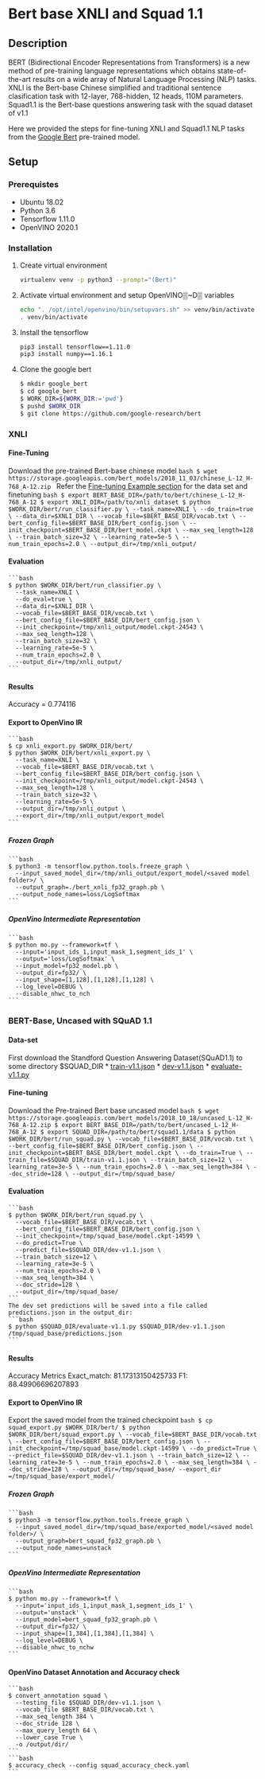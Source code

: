 # Bert base XNLI and Squad 1.1

## Description
   BERT (Bidirectional Encoder Representations from Transformers) is a new method of pre-training language representations which obtains state-of-the-art	   results on a wide array of Natural Language Processing (NLP) tasks.
   XNLI is the Bert-base Chinese simplified and traditional sentence clasification task with 12-layer, 768-hidden, 12 heads, 110M parameters.
   Squad1.1 is the Bert-base questions answering task with the squad dataset of v1.1

   Here we provided the steps for fine-tuning XNLI and Squad1.1 NLP tasks from the [Google Bert](https://github.com/google-research/bert) pre-trained model.

## Setup

### Prerequistes

   * Ubuntu 18.02
   * Python 3.6
   * Tensorflow 1.11.0
   * OpenVINO 2020.1

### Installation

1. Create virtual environment
    ```bash
    virtualenv venv -p python3 --prompt="(Bert)"
    ```

2. Activate virtual environment and setup OpenVINO▒~D▒ variables
    ```bash
    echo ". /opt/intel/openvino/bin/setupvars.sh" >> venv/bin/activate
    . venv/bin/activate
    ```

3. Install the tensorflow
    ```bash
    pip3 install tensorflow==1.11.0
    pip3 install numpy==1.16.1
    ```

4. Clone the google bert
    ```bash
    $ mkdir google_bert
    $ cd google_bert
    $ WORK_DIR=${WORK_DIR:='pwd'}
    $ pushd $WORK_DIR
    $ git clone https://github.com/google-research/bert
    ```

### XNLI

#### Fine-Tuning

   Download the pre-trained Bert-base chinese model
    ```bash
    $ wget https://storage.googleapis.com/bert_models/2018_11_03/chinese_L-12_H-768_A-12.zip
    ```
   Refer the [Fine-tuning Example section](https://github.com/google-research/bert/blob/master/multilingual.md) for the data set and finetuning
    ```bash
    $ export BERT_BASE_DIR=/path/to/bert/chinese_L-12_H-768_A-12
    $ export XNLI_DIR=/path/to/xnli_dataset
    $ python $WORK_DIR/bert/run_classifier.py \
      --task_name=XNLI \
      --do_train=true \
      --data_dir=$XNLI_DIR \
      --vocab_file=$BERT_BASE_DIR/vocab.txt \
      --bert_config_file=$BERT_BASE_DIR/bert_config.json \
      --init_checkpoint=$BERT_BASE_DIR/bert_model.ckpt \
      --max_seq_length=128 \
      --train_batch_size=32 \
      --learning_rate=5e-5 \
      --num_train_epochs=2.0 \
      --output_dir=/tmp/xnli_output/
    ```
#### Evaluation
    ```bash
    $ python $WORK_DIR/bert/run_classifier.py \
      --task_name=XNLI \
      --do_eval=true \
      --data_dir=$XNLI_DIR \
      --vocab_file=$BERT_BASE_DIR/vocab.txt \
      --bert_config_file=$BERT_BASE_DIR/bert_config.json \
      --init_checkpoint=/tmp/xnli_output/model.ckpt-24543 \
      --max_seq_length=128 \
      --train_batch_size=32 \
      --learning_rate=5e-5 \
      --num_train_epochs=2.0 \
      --output_dir=/tmp/xnli_output/
    ```
#### Results
   Accuracy = 0.774116

#### Export to OpenVino IR
    ```bash
    $ cp xnli_export.py $WORK_DIR/bert/
    $ python $WORK_DIR/bert/xnli_export.py \
      --task_name=XNLI \
      --vocab_file=$BERT_BASE_DIR/vocab.txt \
      --bert_config_file=$BERT_BASE_DIR/bert_config.json \
      --init_checkpoint=/tmp/xnli_output/model.ckpt-24543 \
      --max_seq_length=128 \
      --train_batch_size=32 \
      --learning_rate=5e-5 \
      --output_dir=/tmp/xnli_output \
      --export_dir=/tmp/xnli_output/export_model
    ```
##### Frozen Graph
    ```bash
    $ python3 -m tensorflow.python.tools.freeze_graph \
      --input_saved_model_dir=/tmp/xnli_output/export_model/<saved model folder>/ \
      --output_graph=./bert_xnli_fp32_graph.pb \
      --output_node_names=loss/LogSoftmax
    ```
##### OpenVino Intermediate Representation
    ```bash
    $ python mo.py --framework=tf \
      --input='input_ids_1,input_mask_1,segment_ids_1' \
      --output='loss/LogSoftmax' \
      --input_model=fp32_model.pb \
      --output_dir=fp32/ \
      --input_shape=[1,128],[1,128],[1,128] \
      --log_level=DEBUG \
      --disable_nhwc_to_nch
    ```

### BERT-Base, Uncased with SQuAD 1.1

#### Data-set
   First download the Standford Question Answering Dataset(SQuAD1.1) to some directory $SQUAD_DIR
    * [train-v1.1.json](https://rajpurkar.github.io/SQuAD-explorer/dataset/train-v1.1.json)
    * [dev-v1.1.json](https://rajpurkar.github.io/SQuAD-explorer/dataset/dev-v1.1.json)
    * [evaluate-v1.1.py](https://github.com/allenai/bi-att-flow/blob/master/squad/evaluate-v1.1.py)

#### Fine-tuning
   Download the Pre-trained Bert base uncased model
    ```bash
    $ wget https://storage.googleapis.com/bert_models/2018_10_18/uncased_L-12_H-768_A-12.zip
    $ export BERT_BASE_DIR=/path/to/bert/uncased_L-12_H-768_A-12
    $ export SQUAD_DIR=/path/to/bert/squad1.1/data
    $ python $WORK_DIR/bert/run_squad.py \
      --vocab_file=$BERT_BASE_DIR/vocab.txt \
      --bert_config_file=$BERT_BASE_DIR/bert_config.json \
      --init_checkpoint=$BERT_BASE_DIR/bert_model.ckpt \
      --do_train=True \
      --train_file=$SQUAD_DIR/train-v1.1.json \
      --train_batch_size=12 \
      --learning_rate=3e-5 \
      --num_train_epochs=2.0 \
      --max_seq_length=384 \
      --doc_stride=128 \
      --output_dir=/tmp/squad_base/
    ```

#### Evaluation
    ```bash
    $ python $WORK_DIR/bert/run_squad.py \
      --vocab_file=$BERT_BASE_DIR/vocab.txt \
      --bert_config_file=$BERT_BASE_DIR/bert_config.json \
      --init_checkpoint=/tmp/squad_base/model.ckpt-14599 \
      --do_predict=True \
      --predict_file=$SQUAD_DIR/dev-v1.1.json \
      --train_batch_size=12 \
      --learning_rate=3e-5 \
      --num_train_epochs=2.0 \
      --max_seq_length=384 \
      --doc_stride=128 \
      --output_dir=/tmp/squad_base/
    ```
    The dev set predictions will be saved into a file called predictions.json in the output_dir:
    ```bash
    $ python $SQUAD_DIR/evaluate-v1.1.py $SQUAD_DIR/dev-v1.1.json /tmp/squad_base/predictions.json
    ```
#### Results
   Accuracy Metrics
    Exact_match: 81.17313150425733
    F1: 88.49906696207893

#### Export to OpenVino IR
   Export the saved model from the trained checkpoint
    ```bash
    $ cp squad_export.py $WORK_DIR/bert/
    $ python $WORK_DIR/bert/squad_export.py \
      --vocab_file=$BERT_BASE_DIR/vocab.txt \
      --bert_config_file=$BERT_BASE_DIR/bert_config.json \
      --init_checkpoint=/tmp/squad_base/model.ckpt-14599 \
      --do_predict=True \
      --predict_file=$SQUAD_DIR/dev-v1.1.json \
      --train_batch_size=12 \
      --learning_rate=3e-5 \
      --num_train_epochs=2.0 \
      --max_seq_length=384 \
      --doc_stride=128 \
      --output_dir=/tmp/squad_base/
      --export_dir =/tmp/squad_base/export_model/
    ```
##### Frozen Graph
    ```bash
    $ python3 -m tensorflow.python.tools.freeze_graph \
      --input_saved_model_dir=/tmp/squad_base/exported_model/<saved model folder>/ \
      --output_graph=bert_squad_fp32_graph.pb \
      --output_node_names=unstack
    ```
##### OpenVino Intermediate Representation
    ```bash
    $ python mo.py --framework=tf \
      --input='input_ids_1,input_mask_1,segment_ids_1' \
      --output='unstack' \
      --input_model=bert_squad_fp32_graph.pb \
      --output_dir=fp32/ \
      --input_shape=[1,384],[1,384],[1,384] \
      --log_level=DEBUG \
      --disable_nhwc_to_nchw
    ```

#### OpenVino Dataset Annotation and Accuracy check
    ```bash
    $ convert_annotation squad \
      --testing_file $SQUAD_DIR/dev-v1.1.json \
      --vocab_file $BERT_BASE_DIR/vocab.txt \
      --max_seq_length 384 \
      --doc_stride 128 \
      --max_query_length 64 \
      --lower_case True \
      -o /output/dir/
    ```
    ```bash
    $ accuracy_check --config squad_accuracy_check.yaml
    ```
